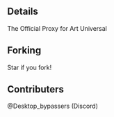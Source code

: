 ## Details
The Official Proxy for Art Universal

## Forking
Star if you fork!

## Contributers

@Desktop_bypassers (Discord)

